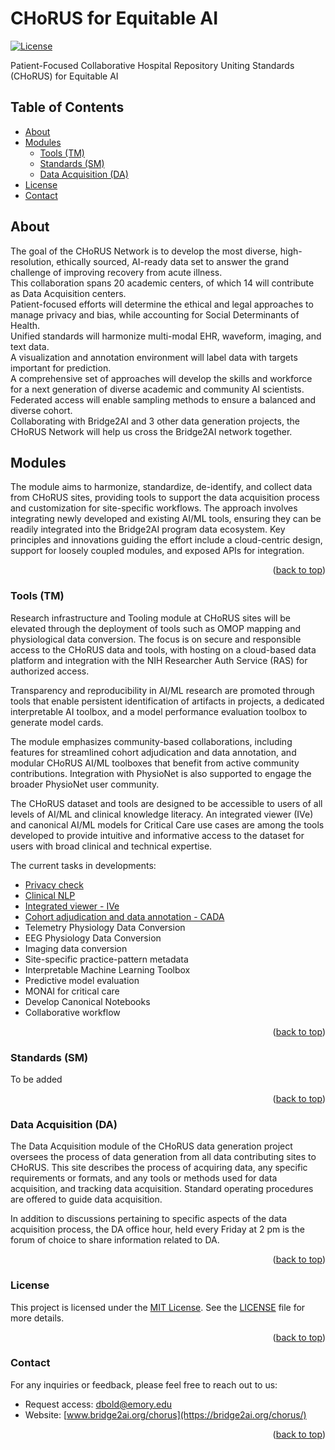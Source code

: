 <a name="readme-top"></a>

# CHoRUS for Equitable AI
[![License](https://img.shields.io/badge/license-MIT-blue.svg)](https://opensource.org/licenses/MIT)

Patient-Focused Collaborative Hospital Repository Uniting Standards (CHoRUS) for Equitable AI

## Table of Contents

- [About](#about)
- [Modules](#modules)
  - [Tools (TM)](#tools-tm)
  - [Standards (SM)](#standards-sm)
  - [Data Acquisition (DA)](#data-acquisition-da)
- [License](#license)
- [Contact](#contact)


## About
The goal of the CHoRUS Network is to develop the most diverse, high-resolution, ethically sourced, AI-ready data set to answer the grand challenge of improving recovery from acute illness.
<br/>
This collaboration spans 20 academic centers, of which 14 will contribute as Data Acquisition centers.
<br/>
Patient-focused efforts will determine the ethical and legal approaches to manage privacy and bias, while accounting for Social Determinants of Health.
<br/>
Unified standards will harmonize multi-modal EHR, waveform, imaging, and text data.
<br/>
A visualization and annotation environment will label data with targets important for prediction.
<br/>
A comprehensive set of approaches will develop the skills and workforce for a next generation of diverse academic and community AI scientists.
<br/>
Federated access will enable sampling methods to ensure a balanced and diverse cohort.
<br/>
Collaborating with Bridge2AI and 3 other data generation projects, the CHoRUS Network will help us cross the Bridge2AI network together.

## Modules

The module aims to harmonize, standardize, de-identify, and collect data from CHoRUS sites, providing tools to support the data acquisition process and customization for site-specific workflows. The approach involves integrating newly developed and existing AI/ML tools, ensuring they can be readily integrated into the Bridge2AI program data ecosystem. Key principles and innovations guiding the effort include a cloud-centric design, support for loosely coupled modules, and exposed APIs for integration.
<p align="right">(<a href="#readme-top">back to top</a>)</p>

### Tools (TM)

Research infrastructure and Tooling module at CHoRUS sites will be elevated through the deployment of tools such as OMOP mapping and physiological data conversion. The focus is on secure and responsible access to the CHoRUS data and tools, with hosting on a cloud-based data platform and integration with the NIH Researcher Auth Service (RAS) for authorized access.

Transparency and reproducibility in AI/ML research are promoted through tools that enable persistent identification of artifacts in projects, a dedicated interpretable AI toolbox, and a model performance evaluation toolbox to generate model cards.

The module emphasizes community-based collaborations, including features for streamlined cohort adjudication and data annotation, and modular CHoRUS AI/ML toolboxes that benefit from active community contributions. Integration with PhysioNet is also supported to engage the broader PhysioNet user community.

The CHoRUS dataset and tools are designed to be accessible to users of all levels of AI/ML and clinical knowledge literacy. An integrated viewer (IVe) and canonical AI/ML models for Critical Care use cases are among the tools developed to provide intuitive and informative access to the dataset for users with broad clinical and technical expertise.

The current tasks in developments: 
- [Privacy check](https://github.com/chorus-ai/ChoRUS_Privacy_Scan) 
- [Clinical NLP](https://github.com/chorus-ai/OHNLP4CHoRUS)
- [Integrated viewer - IVe](https://github.com/chorus-ai/IVe)
- [Cohort adjudication and data annotation - CADA](https://github.com/chorus-ai/CADA)
- Telemetry Physiology Data Conversion
- EEG Physiology Data Conversion
- Imaging data conversion
- Site-specific practice-pattern metadata
- Interpretable Machine Learning Toolbox
- Predictive model evaluation
- MONAI for critical care
- Develop Canonical Notebooks
- Collaborative workflow

<p align="right">(<a href="#readme-top">back to top</a>)</p>

### Standards (SM)

To be added
<p align="right">(<a href="#readme-top">back to top</a>)</p>

### Data Acquisition (DA)

The Data Acquisition module of the CHoRUS data generation project oversees the process of data generation from all data contributing sites to CHoRUS. This site describes the process of acquiring data, any specific requirements or formats, and any tools or methods used for data acquisition, and tracking data acquisition. Standard operating procedures are offered to guide data acquisition.

In addition to discussions pertaining to specific aspects of the data acquisition process, the DA office hour, held every Friday at 2 pm is the forum of choice to share information related to DA.
<p align="right">(<a href="#readme-top">back to top</a>)</p>

### License

This project is licensed under the [MIT License](https://opensource.org/licenses/MIT). See the [LICENSE](LICENSE) file for more details.
<p align="right">(<a href="#readme-top">back to top</a>)</p>

### Contact

For any inquiries or feedback, please feel free to reach out to us:

- Request access: [dbold@emory.edu](mailto:delgersuren.bold@emory.edu) 
- Website: [www.bridge2ai.org/chorus](https://bridge2ai.org/chorus/)
<p align="right">(<a href="#readme-top">back to top</a>)</p>

